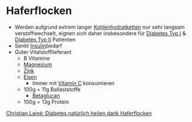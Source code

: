 # Haferflocken
- Werden aufgrund extrem langer [Kohlenhydratketten](../Nahrungs_Inhaltsstoffe/Kohlenhydrate.md) nur sehr langsam verstoffwechselt, eignen sich daher insbesondere für [Diabetes Typ I](../../Menschlicher_Körper/Leiden/Diabetes/Diabetes%20Typ%201/Diabetes%20Typ%20I.md) & [Diabetes Typ II](../../Menschlicher_Körper/Leiden/Diabetes/Diabetes%20Typ%20II.md) Patienten
- Senkt [Insulin](../Nahrungs_Inhaltsstoffe/Hormone/Insulin.md)bedarf
- Guter Vitalstofflieferant
	- B Vitamine
	- [Magnesium](../Elemente_des_Periodensystems/Magnesium.md)
	- [Zink](../Elemente_des_Periodensystems/Zink.md)
	- [Eisen](../Elemente_des_Periodensystems/Eisen.md)
		- Immer mit [Vitamin C](../Nahrungs_Inhaltsstoffe/Vitamine/Vitamin%20C.md) konsumieren
	- 100g = 11g Ballaststoffe
		- [Betaglucan](../Nahrungs_Inhaltsstoffe/Ballaststoffe/Betaglucan.md)
	- 100g = 13g Protein


[Christian Lainé: Diabetes natürlich heilen dank Haferflocken](https://www.youtube.com/watch?v=x4qYZKi_AD8)